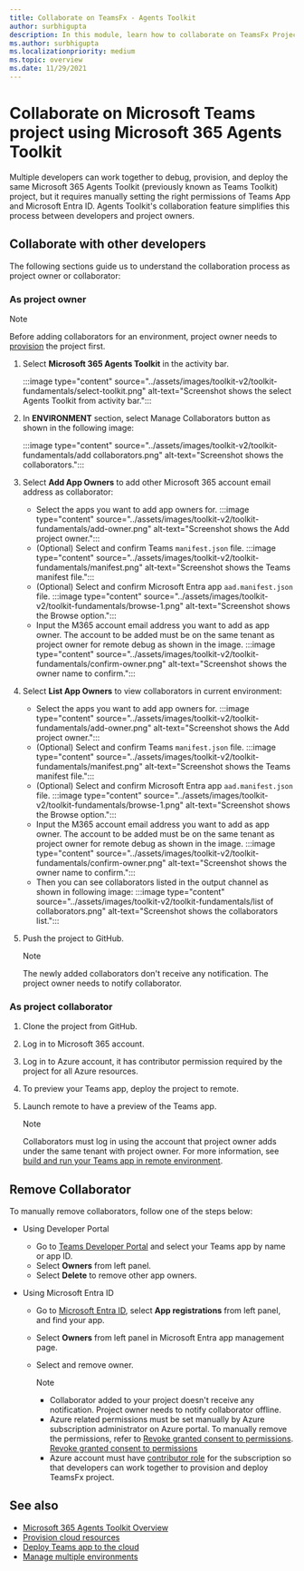 ```yaml
---
title: Collaborate on TeamsFx - Agents Toolkit
author: surbhigupta
description: In this module, learn how to collaborate on TeamsFx Project as project owner or collaborator using toolkit, remove collaboration, and test app behavior.
ms.author: surbhigupta
ms.localizationpriority: medium
ms.topic: overview
ms.date: 11/29/2021
---
```


# Collaborate on Microsoft Teams project using Microsoft 365 Agents Toolkit

Multiple developers can work together to debug, provision, and deploy the same Microsoft 365 Agents Toolkit (previously known as Teams Toolkit) project, but it requires manually setting the right permissions of Teams App and Microsoft Entra ID. Agents Toolkit's collaboration feature simplifies this process between developers and project owners.

## Collaborate with other developers

The following sections guide us to understand the collaboration process as project owner or collaborator:

### As project owner

  > [!NOTE]
  > Before adding collaborators for an environment, project owner needs to [provision](provision.md) the project first.

  1. Select **Microsoft 365 Agents Toolkit** in the activity bar.
  
     :::image type="content" source="../assets/images/toolkit-v2/toolkit-fundamentals/select-toolkit.png" alt-text="Screenshot shows the select Agents Toolkit from activity bar.":::

  1. In **ENVIRONMENT** section, select Manage Collaborators button as shown in the following image:

     :::image type="content" source="../assets/images/toolkit-v2/toolkit-fundamentals/add collaborators.png" alt-text="Screenshot shows the collaborators.":::

  1. Select **Add App Owners** to add other Microsoft 365 account email address as collaborator:

        * Select the apps you want to add app owners for.
        :::image type="content" source="../assets/images/toolkit-v2/toolkit-fundamentals/add-owner.png" alt-text="Screenshot shows the Add project owner.":::
        * (Optional) Select and confirm Teams `manifest.json` file.
        :::image type="content" source="../assets/images/toolkit-v2/toolkit-fundamentals/manifest.png" alt-text="Screenshot shows the Teams manifest file.":::
        * (Optional) Select and confirm Microsoft Entra app `aad.manifest.json` file.
        :::image type="content" source="../assets/images/toolkit-v2/toolkit-fundamentals/browse-1.png" alt-text="Screenshot shows the Browse option.":::
        * Input the M365 account email address you want to add as app owner. The account to be added must be on the same tenant as project owner for remote debug as shown in the image.
        :::image type="content" source="../assets/images/toolkit-v2/toolkit-fundamentals/confirm-owner.png" alt-text="Screenshot shows the owner name to confirm.":::

  1. Select **List App Owners** to view collaborators in current environment:

        * Select the apps you want to add app owners for.
        :::image type="content" source="../assets/images/toolkit-v2/toolkit-fundamentals/add-owner.png" alt-text="Screenshot shows the Add project owner.":::
        * (Optional) Select and confirm Teams `manifest.json` file.
        :::image type="content" source="../assets/images/toolkit-v2/toolkit-fundamentals/manifest.png" alt-text="Screenshot shows the Teams manifest file.":::
        * (Optional) Select and confirm Microsoft Entra app `aad.manifest.json` file.
        :::image type="content" source="../assets/images/toolkit-v2/toolkit-fundamentals/browse-1.png" alt-text="Screenshot shows the Browse option.":::
        * Input the M365 account email address you want to add as app owner. The account to be added must be on the same tenant as project owner for remote debug as shown in the image.
        :::image type="content" source="../assets/images/toolkit-v2/toolkit-fundamentals/confirm-owner.png" alt-text="Screenshot shows the owner name to confirm.":::
        * Then you can see collaborators listed in the output channel as shown in following image:
        :::image type="content" source="../assets/images/toolkit-v2/toolkit-fundamentals/list of collaborators.png" alt-text="Screenshot shows the collaborators list.":::

  1. Push the project to GitHub.

     > [!NOTE]
     > The newly added collaborators don't receive any notification. The project owner needs to notify collaborator.

### As project collaborator

  1. Clone the project from GitHub.
  2. Log in to Microsoft 365 account.
  3. Log in to Azure account, it has contributor permission required by the project for all Azure resources.
  4. To preview your Teams app, deploy the project to remote.
  5. Launch remote to have a preview of the Teams app.

     > [!NOTE]
     > Collaborators must log in using the account that project owner adds under the same tenant with project owner. For more information, see [build and run your Teams app in remote environment](/microsoftteams/platform/sbs-gs-javascript?tabs=vscode%2Cvsc%2Cviscode%2Cvcode&tutorial-step=3).

## Remove Collaborator

To manually remove collaborators, follow one of the steps below:

* Using Developer Portal

  * Go to [Teams Developer Portal](https://dev.teams.microsoft.com/home) and select your Teams app by name or app ID.
  * Select **Owners** from left panel.
  * Select **Delete** to remove other app owners.

* Using Microsoft Entra ID

  * Go to [Microsoft Entra ID](https://ms.portal.azure.com/#blade/Microsoft_AAD_IAM/ActiveDirectoryMenuBlade/RegisteredApps), select **App registrations** from left panel, and find your app.
  * Select **Owners** from left panel in Microsoft Entra app management page.
  * Select and remove owner.

    > [!NOTE]
    >
    > * Collaborator added to your project doesn't receive any notification. Project owner needs to notify collaborator offline.
    > * Azure related permissions must be set manually by Azure subscription administrator on Azure portal. To manually remove the permissions, refer to [Revoke granted consent to permissions](/microsoftteams/manage-consent-app-permissions). [Revoke granted consent to permissions](/microsoftteams/manage-consent-app-permissions)
    > * Azure account must have [contributor role](/azure/role-based-access-control/built-in-roles) for the subscription so that developers can work together to provision and deploy TeamsFx project.

## See also

* [Microsoft 365 Agents Toolkit Overview](agents-toolkit-fundamentals.md)
* [Provision cloud resources](provision.md)
* [Deploy Teams app to the cloud](deploy.md)
* [Manage multiple environments](TeamsFx-multi-env.md)
